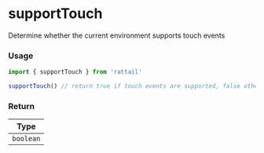 # supportTouch

Determine whether the current environment supports touch events

### Usage

```ts
import { supportTouch } from 'rattail'

supportTouch() // return true if touch events are supported, false otherwise
```

### Return

|   Type    |
| :-------: |
| `boolean` |
